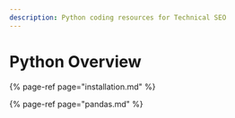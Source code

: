 ```yaml
---
description: Python coding resources for Technical SEO
---
```


# Python Overview

{% page-ref page="installation.md" %}

{% page-ref page="pandas.md" %}



